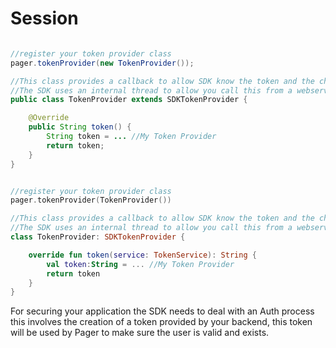 # Session

```java

//register your token provider class
pager.tokenProvider(new TokenProvider());

//This class provides a callback to allow SDK know the token and the changes on it.
//The SDK uses an internal thread to allow you call this from a webservice or another source
public class TokenProvider extends SDKTokenProvider {

    @Override
    public String token() {
        String token = ... //My Token Provider 
        return token;
    }
}
```

```kotlin

//register your token provider class
pager.tokenProvider(TokenProvider())

//This class provides a callback to allow SDK know the token and the changes on it.
//The SDK uses an internal thread to allow you call this from a webservice or another source
class TokenProvider: SDKTokenProvider {

    override fun token(service: TokenService): String {
        val token:String = ... //My Token Provider
        return token
    }
}
```

For securing your application the SDK needs to deal with an Auth process this involves the creation of a token provided by your backend, this token will be used by Pager to make sure the user is valid and exists.
